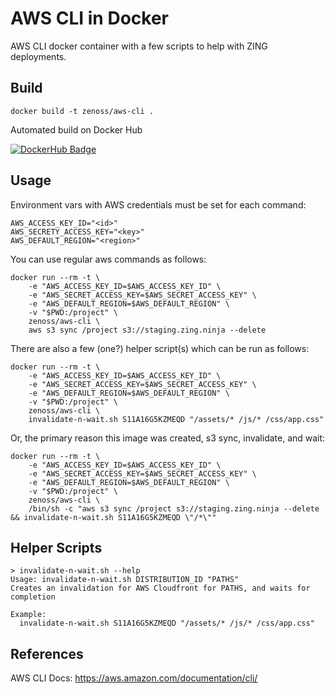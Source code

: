 # AWS CLI in Docker
AWS CLI docker container with a few scripts to help with ZING deployments.

## Build
```
docker build -t zenoss/aws-cli .
```

Automated build on Docker Hub

[![DockerHub Badge](http://dockeri.co/image/zenoss/aws-cli)](https://hub.docker.com/r/zenoss/aws-cli/)

## Usage

Environment vars with AWS credentials must be set for each command:

```
AWS_ACCESS_KEY_ID="<id>"
AWS_SECRETY_ACCESS_KEY="<key>"
AWS_DEFAULT_REGION="<region>"
```

You can use regular aws commands as follows:

```
docker run --rm -t \
    -e "AWS_ACCESS_KEY_ID=$AWS_ACCESS_KEY_ID" \
    -e "AWS_SECRET_ACCESS_KEY=$AWS_SECRET_ACCESS_KEY" \
    -e "AWS_DEFAULT_REGION=$AWS_DEFAULT_REGION" \
    -v "$PWD:/project" \
    zenoss/aws-cli \
    aws s3 sync /project s3://staging.zing.ninja --delete
```

There are also a few (one?) helper script(s) which can be run as follows:

```
docker run --rm -t \
    -e "AWS_ACCESS_KEY_ID=$AWS_ACCESS_KEY_ID" \
    -e "AWS_SECRET_ACCESS_KEY=$AWS_SECRET_ACCESS_KEY" \
    -e "AWS_DEFAULT_REGION=$AWS_DEFAULT_REGION" \
    -v "$PWD:/project" \
    zenoss/aws-cli \
    invalidate-n-wait.sh S11A16G5KZMEQD "/assets/* /js/* /css/app.css"
```

Or, the primary reason this image was created, s3 sync, invalidate, and wait:

```
docker run --rm -t \
    -e "AWS_ACCESS_KEY_ID=$AWS_ACCESS_KEY_ID" \
    -e "AWS_SECRET_ACCESS_KEY=$AWS_SECRET_ACCESS_KEY" \
    -e "AWS_DEFAULT_REGION=$AWS_DEFAULT_REGION" \
    -v "$PWD:/project" \
    zenoss/aws-cli \
	/bin/sh -c "aws s3 sync /project s3://staging.zing.ninja --delete && invalidate-n-wait.sh S11A16G5KZMEQD \"/*\""
```


## Helper Scripts

```
> invalidate-n-wait.sh --help
Usage: invalidate-n-wait.sh DISTRIBUTION_ID "PATHS"
Creates an invalidation for AWS Cloudfront for PATHS, and waits for completion

Example:
  invalidate-n-wait.sh S11A16G5KZMEQD "/assets/* /js/* /css/app.css"
```

## References
AWS CLI Docs: https://aws.amazon.com/documentation/cli/
